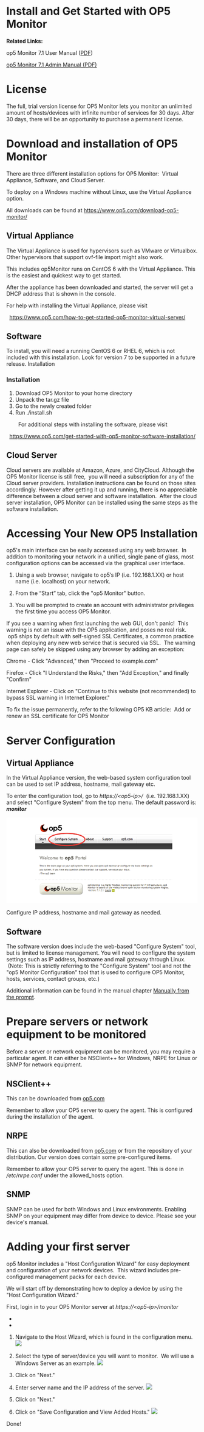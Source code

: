 # Install and Get Started with OP5 Monitor

**Related Links:**

op5 Monitor 7.1 User Manual ([PDF](https://kb.op5.com/download/attachments/10944900/op5_Monitor_7.1_user_manual.pdf?version=1&modificationDate=1442999795156&api=v2))

[op5 Monitor 7.1 Admin Manual (PDF)](https://kb.op5.com/pages/viewpageattachments.action?pageId=16482327&highlight=op5_Monitor_7.1_admin_manual.pdf#op5+Monitor+-+PDF-attachment-op5_Monitor_7.1_admin_manual.pdf)

# License

The full, trial version license for OP5 Monitor lets you monitor an unlimited amount of hosts/devices with infinite number of services for 30 days. After 30 days, there will be an opportunity to purchase a permanent license.

# Download and installation of OP5 Monitor

There are three different installation options for OP5 Monitor:  Virtual Appliance, Software, and Cloud Server.

To deploy on a Windows machine without Linux, use the Virtual Appliance option.

All downloads can be found at <https://www.op5.com/download-op5-monitor/>

## Virtual Appliance

The Virtual Appliance is used for hypervisors such as VMware or Virtualbox. Other hypervisors that support ovf-file import might also work.

This includes op5Monitor runs on CentOS 6 with the Virtual Appliance. This is the easiest and quickest way to get started.

After the appliance has been downloaded and started, the server will get a DHCP address that is shown in the console.

For help with installing the Virtual Appliance, please visit

  <https://www.op5.com/how-to-get-started-op5-monitor-virtual-server/>

## Software

To install, you will need a running CentOS 6 or RHEL 6, which is not included with this installation. Look for version 7 to be supported in a future release. Installation

### Installation

1. Download OP5 Monitor to your home directory
2. Unpack the tar.gz file
3. Go to the newly created folder
4. Run ./install.sh

        For additional steps with installing the software, please visit

  <https://www.op5.com/get-started-with-op5-monitor-software-installation/>

## Cloud Server

Cloud servers are available at Amazon, Azure, and CityCloud. Although the OP5 Monitor license is still free,  you will need a subscription for any of the Cloud server providers. Installation instructions can be found on those sites accordingly. However after getting it up and running, there is no appreciable difference between a cloud server and software installation.  After the cloud server installation, OP5 Monitor can be installed using the same steps as the software installation.

# Accessing Your New OP5 Installation

op5's main interface can be easily accessed using any web browser.  In addition to monitoring your network in a unified, single pane of glass, most configuration options can be accessed via the graphical user interface.

1. Using a web browser, navigate to op5’s IP (i.e. 192.168.1.XX) or host name (i.e. localhost) on your network.

2. From the “Start” tab, click the "op5 Monitor" button.

3. You will be prompted to create an account with administrator privileges the first time you access OP5 Monitor.

If you see a warning when first launching the web GUI, don't panic!  This warning is not an issue with the OP5 application, and poses no real risk.  op5 ships by default with self-signed SSL Certificates, a common practice when deploying any new web service that is secured via SSL.  The warning page can safely be skipped using any browser by adding an exception:

Chrome - Click "Advanced," then "Proceed to example.com"

Firefox - Click "I Understand the Risks," then "Add Exception," and finally "Confirm"

Internet Explorer - Click on "Continue to this website (not recommended) to bypass SSL warning in Internet Explorer."

To fix the issue permanently, refer to the following OP5 KB article:  Add or renew an SSL certificate for OP5 Monitor

# Server Configuration

## Virtual Appliance

In the Virtual Appliance version, the web-based system configuration tool can be used to set IP address, hostname, mail gateway etc.

To enter the configuration tool, go to *https://\<op5-ip\>/*  (i.e. 192.168.1.XX) and select "Configure System" from the top menu. The default password is: ***monitor***

![](attachments/15795240/16155454.png)

Configure IP address, hostname and mail gateway as needed.

## Software

The software version does include the web-based "Configure System" tool, but is limited to license management.
You will need to configure the system settings such as IP address, hostname and mail gateway through Linux.  (Note: This is strictly referring to the "Configure System" tool and not the "op5 Monitor Configuration" tool that is used to configure OP5 Monitor, hosts, services, contact groups, etc.)

Additional information can be found in the manual chapter [Manually from the prompt](https://kb.op5.com/display/DOC/Manually+from+the+prompt).

# Prepare servers or network equipment to be monitored

Before a server or network equipment can be monitored, you may require a particular agent. It can either be NSClient++ for Windows, NRPE for Linux or SNMP for network equipment.

## NSClient++

This can be downloaded from [op5.com](http://www.op5.com/download-op5-monitor/agents/)

Remember to allow your OP5 server to query the agent. This is configured during the installation of the agent.

## NRPE

This can also be downloaded from [op5.com](http://www.op5.com/download-op5-monitor/agents/) or from the repository of your distribution. Our version does contain some pre-configured items.

Remember to allow your OP5 server to query the agent. This is done in */etc/nrpe.conf* under the allowed\_hosts option.

## SNMP

SNMP can be used for both Windows and Linux environments. Enabling SNMP on your equipment may differ from device to device. Please see your device's manual.

# Adding your first server

op5 Monitor includes a "Host Configuration Wizard" for easy deployment and configuration of your network devices.  This wizard includes pre-configured management packs for each device.

We will start off by demonstrating how to deploy a device by using the "Host Configuration Wizard."

First, login in to your OP5 Monitor server at *https://\<op5-ip\>/monitor*

*
*

1. Navigate to the Host Wizard, which is found in the configuration menu.
    ![](attachments/12976421/13271087.png)
2. Select the type of server/device you will want to monitor.  We will use a Windows Server as an example.
    ![](attachments/12976421/13271088.png)
3. Click on "Next."

4. Enter server name and the IP address of the server.
    ![](attachments/12976421/13271089.png)
5. Click on "Next."

6. Click on "Save Configuration and View Added Hosts."
    ![](attachments/thumbnails/12976421/13271090)

Done!
